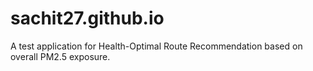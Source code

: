# sachit27.github.io

A test application for Health-Optimal Route Recommendation based on overall PM2.5 exposure.
